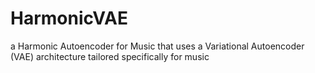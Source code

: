 # HarmonicVAE
a Harmonic Autoencoder for Music that uses a Variational Autoencoder (VAE) architecture tailored specifically for music
